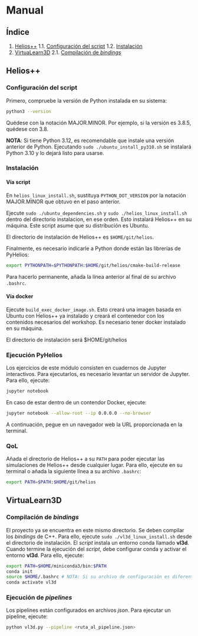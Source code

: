 # Manual

## Índice

1. [Helios++](#helios)
1.1. [Configuración del script](#configuración-del-script)
1.2. [Instalación](#instalación)
2. [VirtuaLearn3D](#virtualearn3d)
2.1. [Compilación de _bindings_](#compilación-de-bindings)

## Helios++

### Configuración del script

Primero, compruebe la versión de Python instalada en su sistema:
  
  ```bash
  python3 --version
  ```
Quédese con la notación MAJOR.MINOR. Por ejemplo, si la versión es 3.8.5, quédese con 3.8.

**NOTA**: Si tiene Python 3.12, es recomendable que instale una versión anterior de Python. Ejecutando `sudo ./ubuntu_install_py310.sh` se instalará Python 3.10 y lo dejará listo para usarse.

### Instalación

#### Vía script

En `helios_linux_install.sh`, sustituya `PYTHON_DOT_VERSION` por la notación MAJOR.MINOR que obtuvo en el paso anterior.

Ejecute `sudo ./ubuntu_dependencies.sh` y `sudo ./helios_linux_install.sh` dentro del directorio instalacion, en ese orden. Esto instalará Helios++ en su máquina. Este script asume que su distribución es Ubuntu.

El directorio de instalación de Helios++ es `$HOME/git/helios`.

Finalmente, es necesario indicarle a Python donde están las librerías de PyHelios:

```bash
export PYTHONPATH=$PYTHONPATH:$HOME/git/helios/cmake-build-release
```

Para hacerlo permanente, añada la línea anterior al final de su archivo `.bashrc`.

#### Vía docker 

Ejecute `build_exec_docker_image.sh`. Esto creará una imagen basada en Ubuntu con Helios++ ya instalado y creará el contenedor con los contenidos necesarios del workshop. Es necesario tener docker instalado en su máquina.

El directorio de instalación será $HOME/git/helios

### Ejecución PyHelios

Los ejercicios de este módulo consisten en cuadernos de Jupyter interactivos. Para ejecutarlos, es necesario levantar un servidor de Jupyter. Para ello, ejecute:

```bash 
jupyter notebook
```

En caso de estar dentro de un contendor Docker, ejecute:

```bash
jupyter notebook --allow-root --ip 0.0.0.0 --no-browser
```

A continuación, pegue en un navegador web la URL proporcionada en la terminal.

### QoL

Añada el directorio de Helios++ a su `PATH` para poder ejecutar las simulaciones de Helios++ desde cualquier lugar. Para ello, ejecute en su terminal o añada la siguiente línea a su archivo `.bashrc`:

```bash
export PATH=$PATH:$HOME/git/helios
```

## VirtuaLearn3D

### Compilación de _bindings_

El proyecto ya se encuentra en este mismo directorio. Se deben compilar los _bindings_ de C++. Para ello, ejecute `sudo ./vl3d_linux_install.sh` desde el directorio de instalación. El _script_ instala un entorno conda llamado **vl3d**. Cuando termine la ejecución del _script_, debe configurar conda y activar el entorno **vl3d**. Para ello, ejecute:

```bash
export PATH=$HOME/miniconda3/bin:$PATH
conda init
source $HOME/.bashrc # NOTA: Si su archivo de configuración es diferente, cámbielo por el correcto.
conda activate vl3d
```

### Ejecución de _pipelines_

Los pipelines están configurados en archivos _json_. Para ejecutar un pipeline, ejecute:

```bash
python vl3d.py --pipeline <ruta_al_pipeline.json>
```
